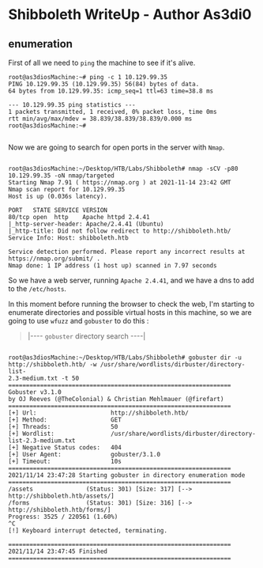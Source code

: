 # Shibboleth WriteUp - Author As3di0

## enumeration

First of all we need to `ping` the machine to see if it's alive.

```
root@as3diosMachine:~# ping -c 1 10.129.99.35
PING 10.129.99.35 (10.129.99.35) 56(84) bytes of data.
64 bytes from 10.129.99.35: icmp_seq=1 ttl=63 time=38.8 ms

--- 10.129.99.35 ping statistics ---
1 packets transmitted, 1 received, 0% packet loss, time 0ms
rtt min/avg/max/mdev = 38.839/38.839/38.839/0.000 ms
root@as3diosMachine:~# 


```

Now we are going to search for open ports in the server with `Nmap`.

```

root@as3diosMachine:~/Desktop/HTB/Labs/Shibboleth# nmap -sCV -p80 10.129.99.35 -oN nmap/targeted
Starting Nmap 7.91 ( https://nmap.org ) at 2021-11-14 23:42 GMT
Nmap scan report for 10.129.99.35
Host is up (0.036s latency).

PORT   STATE SERVICE VERSION
80/tcp open  http    Apache httpd 2.4.41
|_http-server-header: Apache/2.4.41 (Ubuntu)
|_http-title: Did not follow redirect to http://shibboleth.htb/
Service Info: Host: shibboleth.htb

Service detection performed. Please report any incorrect results at https://nmap.org/submit/ .
Nmap done: 1 IP address (1 host up) scanned in 7.97 seconds

```
So we have a web server, running `Apache 2.4.41`, and we have a dns to add to the `/etc/hosts`.

In this moment before running the browser to check the web, I'm starting to enumerate directories and possible virtual hosts in
this machine, so we are going to use `wfuzz` and `gobuster` to do this :

> |---- `gobuster` directory search ----|
```

root@as3diosMachine:~/Desktop/HTB/Labs/Shibboleth# gobuster dir -u http://shibboleth.htb/ -w /usr/share/wordlists/dirbuster/directory-list-
2.3-medium.txt -t 50
===============================================================
Gobuster v3.1.0
by OJ Reeves (@TheColonial) & Christian Mehlmauer (@firefart)
===============================================================
[+] Url:                     http://shibboleth.htb/
[+] Method:                  GET
[+] Threads:                 50
[+] Wordlist:                /usr/share/wordlists/dirbuster/directory-list-2.3-medium.txt
[+] Negative Status codes:   404
[+] User Agent:              gobuster/3.1.0
[+] Timeout:                 10s
===============================================================
2021/11/14 23:47:28 Starting gobuster in directory enumeration mode
===============================================================
/assets               (Status: 301) [Size: 317] [--> http://shibboleth.htb/assets/]
/forms                (Status: 301) [Size: 316] [--> http://shibboleth.htb/forms/] 
Progress: 3525 / 220561 (1.60%)                                                   ^C
[!] Keyboard interrupt detected, terminating.
                                                                                   
===============================================================
2021/11/14 23:47:45 Finished
===============================================================


```
